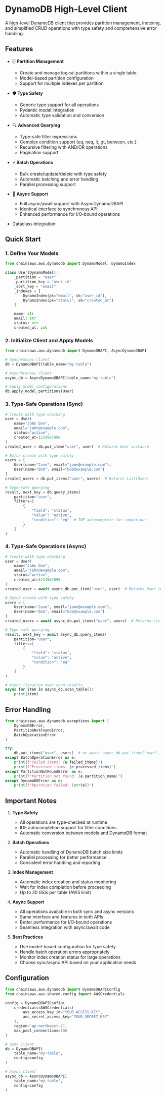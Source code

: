 # DynamoDB High-Level Client

A high-level DynamoDB client that provides partition management, indexing, and simplified CRUD operations with type safety and comprehensive error handling.

## Features

- 🗄️ **Partition Management**

  - Create and manage logical partitions within a single table
  - Model-based partition configuration
  - Support for multiple indexes per partition

- 🛡️ **Type Safety**

  - Generic type support for all operations
  - Pydantic model integration
  - Automatic type validation and conversion

- 🔍 **Advanced Querying**

  - Type-safe filter expressions
  - Complex condition support (eq, neq, lt, gt, between, etc.)
  - Recursive filtering with AND/OR operations
  - Pagination support

- ⚡ **Batch Operations**

  - Bulk create/update/delete with type safety
  - Automatic batching and error handling
  - Parallel processing support

- 🔄 **Async Support**

  - Full async/await support with AsyncDynamoDBAPI
  - Identical interface to synchronous API
  - Enhanced performance for I/O-bound operations

- Dataclass integration

## Quick Start

### 1. Define Your Models

```python
from chainsaws.aws.dynamodb import DynamoModel, DynamoIndex

class User(DynamoModel):
    _partition = "user"
    _partition_key = "user_id"
    _sort_key = "email"
    _indexes = [
        DynamoIndex(pk="email", sk="user_id"),
        DynamoIndex(pk="status", sk="created_at")
    ]

    name: str
    email: str
    status: str
    created_at: int
```

### 2. Initialize Client and Apply Models

```python
from chainsaws.aws.dynamodb import DynamoDBAPI, AsyncDynamoDBAPI

# Synchronous client
db = DynamoDBAPI(table_name="my-table")

# Asynchronous client
async_db = AsyncDynamoDBAPI(table_name="my-table")

# Apply model configurations
db.apply_model_partitions(User)
```

### 3. Type-Safe Operations (Sync)

```python
# Create with type checking
user = User(
    name="John Doe",
    email="john@example.com",
    status="active",
    created_at=1234567890
)
created_user = db.put_item("user", user)  # Returns User instance

# Batch create with type safety
users = [
    User(name="Jane", email="jane@example.com"),
    User(name="Bob", email="bob@example.com")
]
created_users = db.put_items("user", users)  # Returns List[User]

# Type-safe querying
result, next_key = db.query_items(
    partition="user",
    filters=[
        {
            "field": "status",
            "value": "active",
            "condition": "eq"  # IDE autocomplete for conditions
        }
    ]
)
```

### 4. Type-Safe Operations (Async)

```python
# Create with type checking
user = User(
    name="John Doe",
    email="john@example.com",
    status="active",
    created_at=1234567890
)
created_user = await async_db.put_item("user", user)  # Returns User instance

# Batch create with type safety
users = [
    User(name="Jane", email="jane@example.com"),
    User(name="Bob", email="bob@example.com")
]
created_users = await async_db.put_items("user", users)  # Returns List[User]

# Type-safe querying
result, next_key = await async_db.query_items(
    partition="user",
    filters=[
        {
            "field": "status",
            "value": "active",
            "condition": "eq"
        }
    ]
)

# Async iteration over scan results
async for item in async_db.scan_table():
    print(item)
```

## Error Handling

```python
from chainsaws.aws.dynamodb.exceptions import (
    DynamoDBError,
    PartitionNotFoundError,
    BatchOperationError
)

try:
    db.put_items("user", users)  # or await async_db.put_items("user", users)
except BatchOperationError as e:
    print(f"Failed items: {e.failed_items}")
    print(f"Processed items: {e.processed_items}")
except PartitionNotFoundError as e:
    print(f"Partition not found: {e.partition_name}")
except DynamoDBError as e:
    print(f"Operation failed: {str(e)}")
```

## Important Notes

1. **Type Safety**

   - All operations are type-checked at runtime
   - IDE autocompletion support for filter conditions
   - Automatic conversion between models and DynamoDB format

2. **Batch Operations**

   - Automatic handling of DynamoDB batch size limits
   - Parallel processing for better performance
   - Consistent error handling and reporting

3. **Index Management**

   - Automatic index creation and status monitoring
   - Wait for index completion before proceeding
   - Up to 20 GSIs per table (AWS limit)

4. **Async Support**

   - All operations available in both sync and async versions
   - Same interface and features in both APIs
   - Better performance for I/O-bound operations
   - Seamless integration with async/await code

5. **Best Practices**
   - Use model-based configuration for type safety
   - Handle batch operation errors appropriately
   - Monitor index creation status for large operations
   - Choose sync/async API based on your application needs

## Configuration

```python
from chainsaws.aws.dynamodb import DynamoDBAPIConfig
from chainsaws.aws.shared.config import AWSCredentials

config = DynamoDBAPIConfig(
    credentials=AWSCredentials(
        aws_access_key_id="YOUR_ACCESS_KEY",
        aws_secret_access_key="YOUR_SECRET_KEY"
    ),
    region="ap-northeast-2",
    max_pool_connections=100
)

# Sync client
db = DynamoDBAPI(
    table_name="my-table",
    config=config
)

# Async client
async_db = AsyncDynamoDBAPI(
    table_name="my-table",
    config=config
)
```

